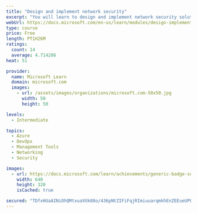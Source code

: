 ```yaml
---
title: "Design and implement network security"
excerpt: "You will learn to design and implement network security solutions such as Azure DDoS, Azure Firewall, Network Security Groups, and Web Application Firewall."
webUrl: https://docs.microsoft.com/en-us/learn/modules/design-implement-network-security-monitoring/
type: course
price: Free
length: PT1H26M
ratings:
  count: 14
  average: 4.714286
heat: 51

provider:
  name: Microsoft Learn
  domain: microsoft.com
  images:
    - url: /assets/images/organizations/microsoft.com-50x50.jpg
      width: 50
      height: 50

levels:
  - Intermediate

topics:
  - Azure
  - DevOps
  - Management Tools
  - Networking
  - Security

images:
  - url: https://docs.microsoft.com/learn/achievements/generic-badge-social.png
    width: 640
    height: 320
    isCached: true

secured: "TDfxHUaAINiOhQMtxuaVUk88o/436pNtZIFiFqjRImiuuarqmkhEnZEEueUPLJiNBHWPXMHMJcOj74pyMZIoihFoMhMg8d7vPXcQOuaW/Bm5MDtR4hv9uYdcOdKFeSlZwYl9jHhyLKzPPeziUIpdGGMnh7YEKQ8GEoyeHWDG4gPz7KfCQogK0ZxyurAB9qwvcD2omkL9F/M3BZ7rLClkdB2u1z6oL97WviZluJau31rgLxL9SqCMMhmNRDJE8iZ29HEZExsqYreSi3Ay7P1l6P7pUKKoEmw/s6yA/sCJysM4rICptKQx2wrUdS9OZN0je4CJtpBtzi4wEDb0nTzw13pWHE4wj55cIvVDIbzBAwJB5dgFeg+8gEQVllnMIQl0GCpYXuO/nhihx9Ja+BO11ac4mWohmovehdT0w2omulQ=;7HieoOQvfZ4QsjpAyaas7g=="
---
```


